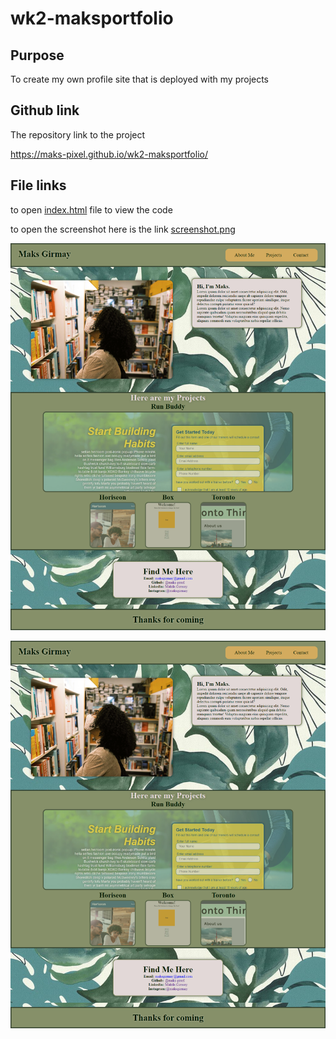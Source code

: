 # wk2-maksportfolio

## Purpose
To create my own profile site that is deployed with my projects

## Github link
The repository link to the project

https://maks-pixel.github.io/wk2-maksportfolio/

## File links
to open [index.html](index.html) file to view the code

to open the screenshot here is the link [screenshot.png](assets/images/screenshot.png)

![Screenshot](assets/images/screenshot.png)

![Screenshot](assets/images/screenshot.png)
